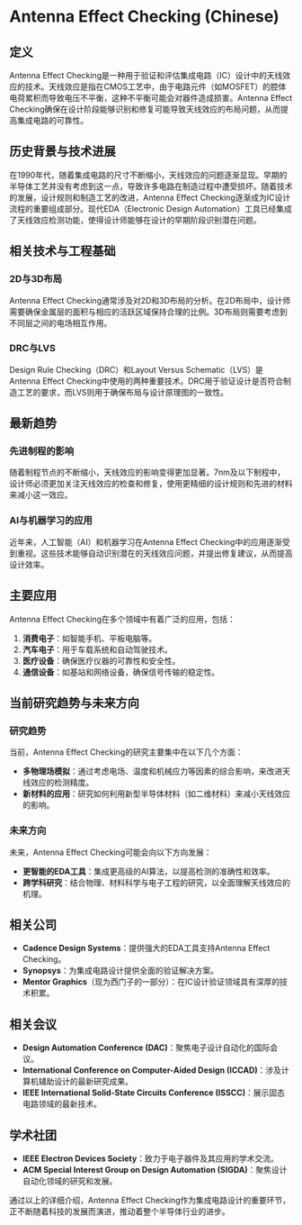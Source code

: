 # Antenna Effect Checking (Chinese)

## 定义

Antenna Effect Checking是一种用于验证和评估集成电路（IC）设计中的天线效应的技术。天线效应是指在CMOS工艺中，由于电路元件（如MOSFET）的腔体电荷累积而导致电压不平衡，这种不平衡可能会对器件造成损害。Antenna Effect Checking确保在设计阶段能够识别和修复可能导致天线效应的布局问题，从而提高集成电路的可靠性。

## 历史背景与技术进展

在1990年代，随着集成电路的尺寸不断缩小，天线效应的问题逐渐显现。早期的半导体工艺并没有考虑到这一点，导致许多电路在制造过程中遭受损坏。随着技术的发展，设计规则和制造工艺的改进，Antenna Effect Checking逐渐成为IC设计流程的重要组成部分。现代EDA（Electronic Design Automation）工具已经集成了天线效应检测功能，使得设计师能够在设计的早期阶段识别潜在问题。

## 相关技术与工程基础

### 2D与3D布局

Antenna Effect Checking通常涉及对2D和3D布局的分析。在2D布局中，设计师需要确保金属层的面积与相应的活跃区域保持合理的比例。3D布局则需要考虑到不同层之间的电场相互作用。

### DRC与LVS

Design Rule Checking（DRC）和Layout Versus Schematic（LVS）是Antenna Effect Checking中使用的两种重要技术。DRC用于验证设计是否符合制造工艺的要求，而LVS则用于确保布局与设计原理图的一致性。

## 最新趋势

### 先进制程的影响

随着制程节点的不断缩小，天线效应的影响变得更加显著。7nm及以下制程中，设计师必须更加关注天线效应的检查和修复，使用更精细的设计规则和先进的材料来减小这一效应。

### AI与机器学习的应用

近年来，人工智能（AI）和机器学习在Antenna Effect Checking中的应用逐渐受到重视。这些技术能够自动识别潜在的天线效应问题，并提出修复建议，从而提高设计效率。

## 主要应用

Antenna Effect Checking在多个领域中有着广泛的应用，包括：

1. **消费电子**：如智能手机、平板电脑等。
2. **汽车电子**：用于车载系统和自动驾驶技术。
3. **医疗设备**：确保医疗仪器的可靠性和安全性。
4. **通信设备**：如基站和网络设备，确保信号传输的稳定性。

## 当前研究趋势与未来方向

### 研究趋势

当前，Antenna Effect Checking的研究主要集中在以下几个方面：

- **多物理场模拟**：通过考虑电场、温度和机械应力等因素的综合影响，来改进天线效应的检测精度。
- **新材料的应用**：研究如何利用新型半导体材料（如二维材料）来减小天线效应的影响。

### 未来方向

未来，Antenna Effect Checking可能会向以下方向发展：

- **更智能的EDA工具**：集成更高级的AI算法，以提高检测的准确性和效率。
- **跨学科研究**：结合物理、材料科学与电子工程的研究，以全面理解天线效应的机理。

## 相关公司

- **Cadence Design Systems**：提供强大的EDA工具支持Antenna Effect Checking。
- **Synopsys**：为集成电路设计提供全面的验证解决方案。
- **Mentor Graphics**（现为西门子的一部分）：在IC设计验证领域具有深厚的技术积累。

## 相关会议

- **Design Automation Conference (DAC)**：聚焦电子设计自动化的国际会议。
- **International Conference on Computer-Aided Design (ICCAD)**：涉及计算机辅助设计的最新研究成果。
- **IEEE International Solid-State Circuits Conference (ISSCC)**：展示固态电路领域的最新技术。

## 学术社团

- **IEEE Electron Devices Society**：致力于电子器件及其应用的学术交流。
- **ACM Special Interest Group on Design Automation (SIGDA)**：聚焦设计自动化领域的研究和发展。

通过以上的详细介绍，Antenna Effect Checking作为集成电路设计的重要环节，正不断随着科技的发展而演进，推动着整个半导体行业的进步。